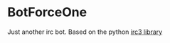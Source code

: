 BotForceOne
===

Just another irc bot.
Based on the python [irc3 library](https://github.com/gawel/irc3)
